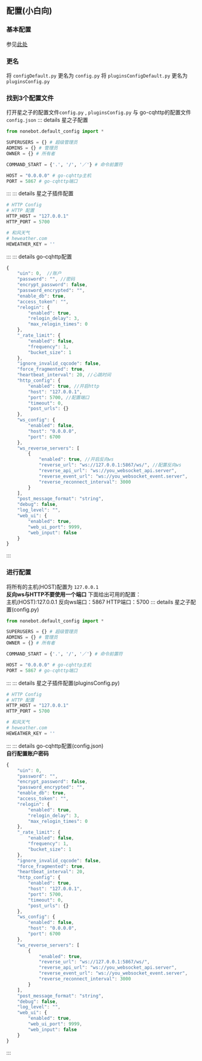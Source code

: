 ## 配置(小白向)  
### 基本配置
参见[此处](https://sds.parksi.top/guide/#how-to-use-it)  
### 更名
将 `configDefault.py` 更名为 `config.py`
将 `pluginsConfigDefault.py` 更名为 `pluginsConfig.py`
### 找到3个配置文件
打开星之子的配置文件`config.py` , `pluginsConfig.py` 与 go-cqhttp的配置文件`config.json`
::: details 星之子配置
```py {9-10}
from nonebot.default_config import *

SUPERUSERS = {} # 超级管理员
ADMINS = {} # 管理员
OWNER = {} # 所有者

COMMAND_START = {'.', '/', '／'} # 命令前置符

HOST = "0.0.0.0" # go-cqhttp主机
PORT = 5867 # go-cqhttp端口
```
:::
::: details 星之子插件配置
```py {3-4}
# HTTP Config
# HTTP 配置
HTTP_HOST = "127.0.0.1"
HTTP_PORT = 5700

# 和风天气
# heweather.com
HEWEATHER_KEY = ''
```
:::
::: details go-cqhttp配置
``` js {2,3,35,36,20,22,24}
{
	"uin": 0,  //账户
	"password": "", //密码
	"encrypt_password": false,
	"password_encrypted": "",
	"enable_db": true,
	"access_token": "",
	"relogin": {
		"enabled": true,
		"relogin_delay": 3,
		"max_relogin_times": 0
	},
	"_rate_limit": {
		"enabled": false,
		"frequency": 1,
		"bucket_size": 1
	},
	"ignore_invalid_cqcode": false,
	"force_fragmented": true,
	"heartbeat_interval": 20, //心跳时间
	"http_config": {
		"enabled": true, //开启http
		"host": "127.0.0.1",
		"port": 5700, //配置端口
		"timeout": 0,
		"post_urls": {}
	},
	"ws_config": {
		"enabled": false,
		"host": "0.0.0.0",
		"port": 6700
	},
	"ws_reverse_servers": [
		{
			"enabled": true, //开启反向ws
			"reverse_url": "ws://127.0.0.1:5867/ws/", //配置反向ws
			"reverse_api_url": "ws://you_websocket_api.server",
			"reverse_event_url": "ws://you_websocket_event.server",
			"reverse_reconnect_interval": 3000
		}
	],
	"post_message_format": "string",
	"debug": false,
	"log_level": "",
	"web_ui": {
		"enabled": true,
		"web_ui_port": 9999,
		"web_input": false
	}
}
```
:::
### 进行配置
将所有的主机(HOST)配置为 `127.0.0.1`  
**反向ws与HTTP不要使用一个端口**
下面给出可用的配置：  
主机(HOST):127.0.0.1
反向ws端口：5867
HTTP端口：5700
::: details 星之子配置(config.py)
```py {9-10}
from nonebot.default_config import *

SUPERUSERS = {} # 超级管理员
ADMINS = {} # 管理员
OWNER = {} # 所有者

COMMAND_START = {'.', '/', '／'} # 命令前置符

HOST = "0.0.0.0" # go-cqhttp主机
PORT = 5867 # go-cqhttp端口
```
:::
::: details 星之子插件配置(pluginsConfig.py)
```py {3-4}
# HTTP Config
# HTTP 配置
HTTP_HOST = "127.0.0.1"
HTTP_PORT = 5700

# 和风天气
# heweather.com
HEWEATHER_KEY = ''
```
:::
::: details go-cqhttp配置(config.json)  
**自行配置账户密码**
``` js {2,3,35,36,20,22,24}
{
	"uin": 0,  
	"password": "",
	"encrypt_password": false,
	"password_encrypted": "",
	"enable_db": true,
	"access_token": "",
	"relogin": {
		"enabled": true,
		"relogin_delay": 3,
		"max_relogin_times": 0
	},
	"_rate_limit": {
		"enabled": false,
		"frequency": 1,
		"bucket_size": 1
	},
	"ignore_invalid_cqcode": false,
	"force_fragmented": true,
	"heartbeat_interval": 20,
	"http_config": {
		"enabled": true,
		"host": "127.0.0.1",
		"port": 5700,
		"timeout": 0,
		"post_urls": {}
	},
	"ws_config": {
		"enabled": false,
		"host": "0.0.0.0",
		"port": 6700
	},
	"ws_reverse_servers": [
		{
			"enabled": true,
			"reverse_url": "ws://127.0.0.1:5867/ws/",
			"reverse_api_url": "ws://you_websocket_api.server",
			"reverse_event_url": "ws://you_websocket_event.server",
			"reverse_reconnect_interval": 3000
		}
	],
	"post_message_format": "string",
	"debug": false,
	"log_level": "",
	"web_ui": {
		"enabled": true,
		"web_ui_port": 9999,
		"web_input": false
	}
}
```
:::
